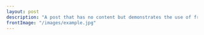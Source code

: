 ```yaml
---
layout: post
description: "A post that has no content but demonstrates the use of frontImage's"
frontImage: "/images/example.jpg"
---
```

